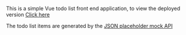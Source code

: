 This is a simple Vue todo list front end application, to view the deployed version [Click here](https://sleepy-escarpment-52411.herokuapp.com/)

The todo list items are generated by the [JSON placeholder mock API](https://jsonplaceholder.typicode.com/)
